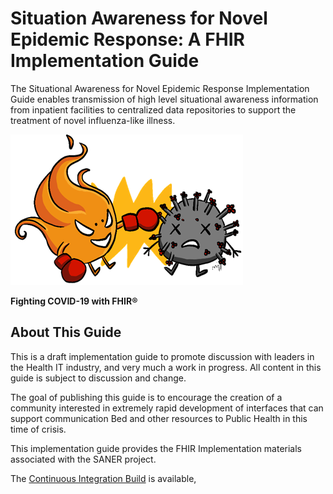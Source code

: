 # Situation Awareness for Novel Epidemic Response: A FHIR Implementation Guide
The Situational Awareness for Novel Epidemic Response Implementation Guide enables transmission
of high level situational awareness information from inpatient facilities to centralized
data repositories to support the treatment of novel influenza-like illness.

![The SANER Project Logo](SANERLogo.png)


**Fighting COVID-19 with FHIR®**

## About This Guide
This is a draft implementation guide to promote discussion with leaders in the Health
IT industry, and very much a work in progress.  All content in this guide is subject
to discussion and change.

The goal of publishing this guide is to encourage the creation of a community interested
in extremely rapid development of interfaces that can support communication Bed and other
resources to Public Health in this time of crisis.

This implementation guide provides the FHIR Implementation materials associated with
the SANER project.

The [Continuous Integration Build](http://build.fhir.org/ig/HL7/saner-ig/) is available,
